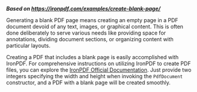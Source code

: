 ***Based on <https://ironpdf.com/examples/create-blank-page/>***

Generating a blank PDF page means creating an empty page in a PDF document devoid of any text, images, or graphical content. This is often done deliberately to serve various needs like providing space for annotations, dividing document sections, or organizing content with particular layouts.

Creating a PDF that includes a blank page is easily accomplished with IronPDF. For comprehensive instructions on utilizing IronPDF to create PDF files, you can explore the [IronPDF Official Documentation](https://ironpdf.com/docs/). Just provide two integers specifying the width and height when invoking the `PdfDocument` constructor, and a PDF with a blank page will be created smoothly.
